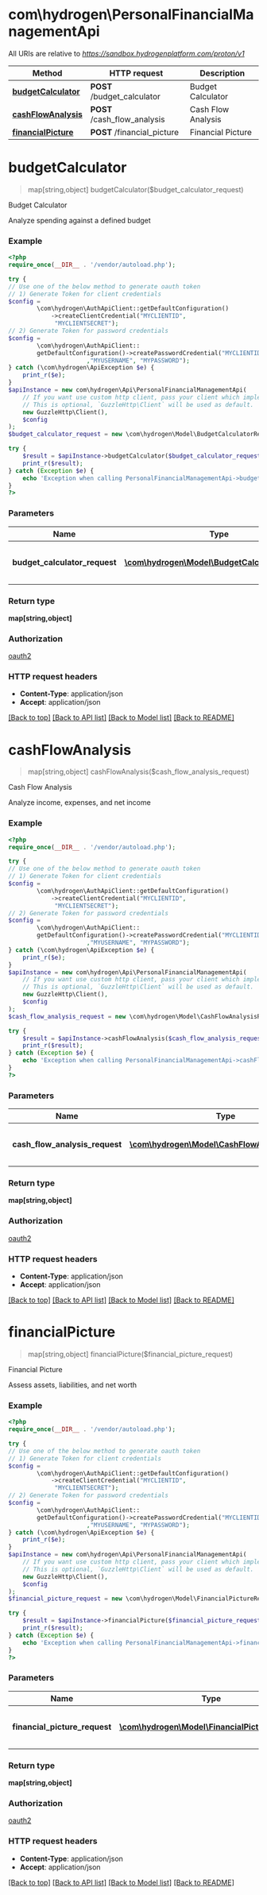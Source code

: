 # com\hydrogen\PersonalFinancialManagementApi

All URIs are relative to *https://sandbox.hydrogenplatform.com/proton/v1*

Method | HTTP request | Description
------------- | ------------- | -------------
[**budgetCalculator**](PersonalFinancialManagementApi.md#budgetCalculator) | **POST** /budget_calculator | Budget Calculator
[**cashFlowAnalysis**](PersonalFinancialManagementApi.md#cashFlowAnalysis) | **POST** /cash_flow_analysis | Cash Flow Analysis
[**financialPicture**](PersonalFinancialManagementApi.md#financialPicture) | **POST** /financial_picture | Financial Picture


# **budgetCalculator**
> map[string,object] budgetCalculator($budget_calculator_request)

Budget Calculator

Analyze spending against a defined budget

### Example
```php
<?php
require_once(__DIR__ . '/vendor/autoload.php');

try {
// Use one of the below method to generate oauth token
// 1) Generate Token for client credentials
$config =
        \com\hydrogen\AuthApiClient::getDefaultConfiguration()
            ->createClientCredential("MYCLIENTID",
             "MYCLIENTSECRET");
// 2) Generate Token for password credentials
$config =
        \com\hydrogen\AuthApiClient::
        getDefaultConfiguration()->createPasswordCredential("MYCLIENTID","MYCLIENTSECRET"
                      ,"MYUSERNAME", "MYPASSWORD");
} catch (\com\hydrogen\ApiException $e) {
    print_r($e);
}
$apiInstance = new com\hydrogen\Api\PersonalFinancialManagementApi(
    // If you want use custom http client, pass your client which implements `GuzzleHttp\ClientInterface`.
    // This is optional, `GuzzleHttp\Client` will be used as default.
    new GuzzleHttp\Client(),
    $config
);
$budget_calculator_request = new \com\hydrogen\Model\BudgetCalculatorRequest(); // \com\hydrogen\Model\BudgetCalculatorRequest | Request payload for Budget Calculator

try {
    $result = $apiInstance->budgetCalculator($budget_calculator_request);
    print_r($result);
} catch (Exception $e) {
    echo 'Exception when calling PersonalFinancialManagementApi->budgetCalculator: ', $e->getMessage(), PHP_EOL;
}
?>
```

### Parameters

Name | Type | Description  | Notes
------------- | ------------- | ------------- | -------------
 **budget_calculator_request** | [**\com\hydrogen\Model\BudgetCalculatorRequest**](../Model/BudgetCalculatorRequest.md)| Request payload for Budget Calculator |

### Return type

**map[string,object]**

### Authorization

[oauth2](../../README.md#oauth2)

### HTTP request headers

 - **Content-Type**: application/json
 - **Accept**: application/json

[[Back to top]](#) [[Back to API list]](../../README.md#documentation-for-api-endpoints) [[Back to Model list]](../../README.md#documentation-for-models) [[Back to README]](../../README.md)

# **cashFlowAnalysis**
> map[string,object] cashFlowAnalysis($cash_flow_analysis_request)

Cash Flow Analysis

Analyze income, expenses, and net income

### Example
```php
<?php
require_once(__DIR__ . '/vendor/autoload.php');

try {
// Use one of the below method to generate oauth token
// 1) Generate Token for client credentials
$config =
        \com\hydrogen\AuthApiClient::getDefaultConfiguration()
            ->createClientCredential("MYCLIENTID",
             "MYCLIENTSECRET");
// 2) Generate Token for password credentials
$config =
        \com\hydrogen\AuthApiClient::
        getDefaultConfiguration()->createPasswordCredential("MYCLIENTID","MYCLIENTSECRET"
                      ,"MYUSERNAME", "MYPASSWORD");
} catch (\com\hydrogen\ApiException $e) {
    print_r($e);
}
$apiInstance = new com\hydrogen\Api\PersonalFinancialManagementApi(
    // If you want use custom http client, pass your client which implements `GuzzleHttp\ClientInterface`.
    // This is optional, `GuzzleHttp\Client` will be used as default.
    new GuzzleHttp\Client(),
    $config
);
$cash_flow_analysis_request = new \com\hydrogen\Model\CashFlowAnalysisRequest(); // \com\hydrogen\Model\CashFlowAnalysisRequest | Request payload for Cash Flow Analysis

try {
    $result = $apiInstance->cashFlowAnalysis($cash_flow_analysis_request);
    print_r($result);
} catch (Exception $e) {
    echo 'Exception when calling PersonalFinancialManagementApi->cashFlowAnalysis: ', $e->getMessage(), PHP_EOL;
}
?>
```

### Parameters

Name | Type | Description  | Notes
------------- | ------------- | ------------- | -------------
 **cash_flow_analysis_request** | [**\com\hydrogen\Model\CashFlowAnalysisRequest**](../Model/CashFlowAnalysisRequest.md)| Request payload for Cash Flow Analysis |

### Return type

**map[string,object]**

### Authorization

[oauth2](../../README.md#oauth2)

### HTTP request headers

 - **Content-Type**: application/json
 - **Accept**: application/json

[[Back to top]](#) [[Back to API list]](../../README.md#documentation-for-api-endpoints) [[Back to Model list]](../../README.md#documentation-for-models) [[Back to README]](../../README.md)

# **financialPicture**
> map[string,object] financialPicture($financial_picture_request)

Financial Picture

Assess assets, liabilities, and net worth

### Example
```php
<?php
require_once(__DIR__ . '/vendor/autoload.php');

try {
// Use one of the below method to generate oauth token
// 1) Generate Token for client credentials
$config =
        \com\hydrogen\AuthApiClient::getDefaultConfiguration()
            ->createClientCredential("MYCLIENTID",
             "MYCLIENTSECRET");
// 2) Generate Token for password credentials
$config =
        \com\hydrogen\AuthApiClient::
        getDefaultConfiguration()->createPasswordCredential("MYCLIENTID","MYCLIENTSECRET"
                      ,"MYUSERNAME", "MYPASSWORD");
} catch (\com\hydrogen\ApiException $e) {
    print_r($e);
}
$apiInstance = new com\hydrogen\Api\PersonalFinancialManagementApi(
    // If you want use custom http client, pass your client which implements `GuzzleHttp\ClientInterface`.
    // This is optional, `GuzzleHttp\Client` will be used as default.
    new GuzzleHttp\Client(),
    $config
);
$financial_picture_request = new \com\hydrogen\Model\FinancialPictureRequest(); // \com\hydrogen\Model\FinancialPictureRequest | Request payload for Financial Picture

try {
    $result = $apiInstance->financialPicture($financial_picture_request);
    print_r($result);
} catch (Exception $e) {
    echo 'Exception when calling PersonalFinancialManagementApi->financialPicture: ', $e->getMessage(), PHP_EOL;
}
?>
```

### Parameters

Name | Type | Description  | Notes
------------- | ------------- | ------------- | -------------
 **financial_picture_request** | [**\com\hydrogen\Model\FinancialPictureRequest**](../Model/FinancialPictureRequest.md)| Request payload for Financial Picture |

### Return type

**map[string,object]**

### Authorization

[oauth2](../../README.md#oauth2)

### HTTP request headers

 - **Content-Type**: application/json
 - **Accept**: application/json

[[Back to top]](#) [[Back to API list]](../../README.md#documentation-for-api-endpoints) [[Back to Model list]](../../README.md#documentation-for-models) [[Back to README]](../../README.md)

